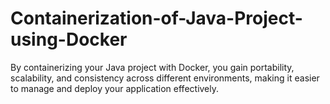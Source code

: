 # Containerization-of-Java-Project-using-Docker
By containerizing your Java project with Docker, you gain portability, scalability, and consistency across different environments, making it easier to manage and deploy your application effectively.
